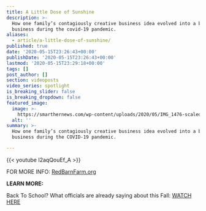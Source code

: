 ```yaml
---
title: A Little Dose of Sunshine
description: >-
  How one family’s contagiously creative business idea evolved into a bustling
  business during the covid-19 pandemic.
aliases:
  - article/a-little-dose-of-sunshine/
published: true
date: '2020-05-15T23:26:43+00:00'
publishDate: '2020-05-15T23:26:43+00:00'
lastmod: '2020-05-15T23:29:18+00:00'
tags: []
post_author: []
section: videoposts
video_series: spotlight
is_breaking_slider: false
is_breaking_dropdown: false
featured_image:
  image: >-
    https://smarthernews.com/wp-content/uploads/2020/05/IMG_1476-scaled-e1589585146947-969x1024.jpg
  alt: ''
summary: >-
  How one family’s contagiously creative business idea evolved into a bustling
  business during the COVID-19 pandemic.

---
```

{{< youtube I2aqQouEf_A >}}

FOR MORE INFO: [RedBarnFarm.org](http://REdBarnfarm.org)

**LEARN MORE:**

Back To School? What officials are already saying about this Fall: [WATCH HERE](https://smarthernews.com/article/back-to-school/)
